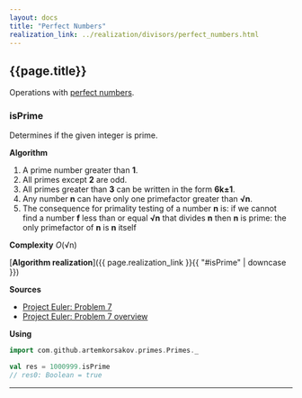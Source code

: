 ```yaml
---
layout: docs
title: "Perfect Numbers"
realization_link: ../realization/divisors/perfect_numbers.html
---
```


## {{page.title}}

Operations with [perfect numbers](https://en.wikipedia.org/wiki/Perfect_number).

### isPrime
Determines if the given integer is prime.

**Algorithm**
1. A prime number greater than **1**.
2. All primes except **2** are odd.
3. All primes greater than **3** can be written in the form **6k&#177;1**.
4. Any number **n** can have only one primefactor greater than **&#8730;n**.
5. The consequence for primality testing of a number **n** is: if we cannot find a number **f** less than
     or equal **&#8730;n** that divides **n** then **n** is prime: the only primefactor of **n** is **n** itself
     
**Complexity** _O_(&#8730;n)
     
[**Algorithm realization**]({{ page.realization_link }}{{ "#isPrime" | downcase }})

**Sources** 
- [Project Euler: Problem 7](https://projecteuler.net/problem=7)
- [Project Euler: Problem 7 overview](https://projecteuler.net/overview=007)

**Using**
```scala
import com.github.artemkorsakov.primes.Primes._

val res = 1000999.isPrime
// res0: Boolean = true
```

---
